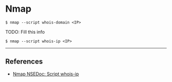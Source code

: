 # Nmap

`$ nmap --script whois-domain <IP>`

TODO: Fill this info

`$ nmap --script whois-ip <IP>`

---
## References

- [Nmap NSEDoc: Script whois-ip](https://nmap.org/nsedoc/scripts/whois-ip.html)